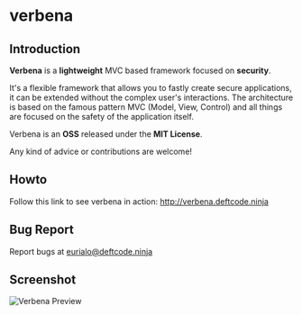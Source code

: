 verbena
=======

Introduction
------------

**Verbena** is a **lightweight** MVC based framework focused on **security**.

It's a flexible framework that allows you to fastly create secure applications, it can be extended without the complex user's interactions.
The architecture is based on the famous pattern MVC (Model, View, Control) and all things are focused on the safety of the application itself.

Verbena is an **OSS** released under the **MIT License**.

Any kind of advice or contributions are welcome!

Howto
-----

Follow this link to see verbena in action: http://verbena.deftcode.ninja

Bug Report
----------

Report bugs at [eurialo@deftcode.ninja](mailto:eurialo@deftcode.ninja)

Screenshot
----------

![Verbena Preview](https://raw.githubusercontent.com/eurialo/verbena/master/docs/verbena-preview.png)